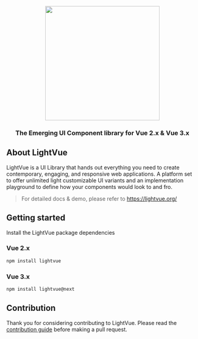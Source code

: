 <div align="center">
<br/>
<a href="https://lightvue.org">
  <img src="https://lightvue.org/logo_v2.svg" width="300">
</a>

<br/>
<h3>The Emerging UI Component library for Vue 2.x & Vue 3.x</h3>  
</div>

## About LightVue

LightVue is a UI Library that hands out everything you need to create contemporary, engaging, and responsive web applications. A platform set to offer unlimited light customizable UI variants and an implementation playground to define how your components would look to and fro.

> For detailed docs & demo, please refer to <https://lightvue.org/>

## Getting started

Install the LightVue package dependencies

### Vue 2.x

```bash
npm install lightvue
```

### Vue 3.x

```bash
npm install lightvue@next
```

## Contribution

Thank you for considering contributing to LightVue. Please read the [contribution guide](https://github.com/lightvue/lightvue/blob/master/CONTRIBUTING.md) before making a pull request.
